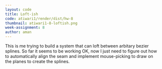 ```yaml
---
layout: code
title: Loft-ish
code: atiwari1/render/dist/hw-8
thumbnail: atiwari1-8-loftish.png
week-assignment: 8
author: aman
---
```


This is me trying to build a system that can loft between arbitary bezier splines. So far it seems to be working OK, now I just need to figure out how to automatically align the seam and implement mouse-picking to draw on the planes to create the splines. 
